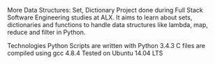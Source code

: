 More Data Structures: Set, Dictionary
Project done during Full Stack Software Engineering studies at ALX. It aims to learn about sets, dictionaries and functions to handle data structures like lambda, map, reduce and filter in Python.

Technologies
Python Scripts are written with Python 3.4.3
C files are compiled using gcc 4.8.4
Tested on Ubuntu 14.04 LTS
